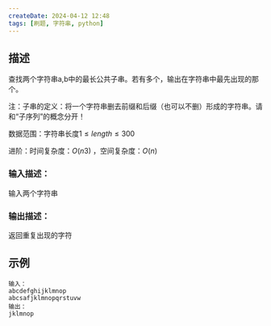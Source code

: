 ```yaml
---
createDate: 2024-04-12 12:48
tags: [刷题, 字符串, python]
---
```

## 描述

查找两个字符串a,b中的最长公共子串。若有多个，输出在字符串中最先出现的那个。

注：子串的定义：将一个字符串删去前缀和后缀（也可以不删）形成的字符串。请和“子序列”的概念分开！

数据范围：字符串长度$1≤length≤300$ 

进阶：时间复杂度：$O(n3)$ ，空间复杂度：$O(n)$   

### 输入描述：

输入两个字符串

### 输出描述：

返回重复出现的字符

## 示例
```0
输入：
abcdefghijklmnop
abcsafjklmnopqrstuvw
输出：
jklmnop
```